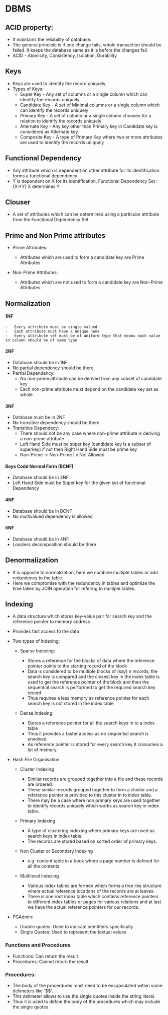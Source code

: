 #   DBMS

## ACID property:
-   It maintains the reliability of database.
-   The general principle is if one change fails, whole transaction should be failed. It keeps the database same as it is before the changes fail.
-   ACID   -   Atomicity, Consistency, Isolation, Durability

## Keys
-   Keys are used to identify the record uniquely.
-   Types of Keys:
    -   Super Key - Any set of columns or a single column which can identify the records uniquely
    -   Candidate Key - A set of Minimal columns or a single column which can identify the records uniquely 
    -   Primary Key - A set of column or a single column choosen for a relation to identify the records uniquely
    -   Alternate Key - Any key other than Primary key in Candidate key is considered as Alternate key
    -   Composite Key - A type of Primary Key where two or more attributes are used to identify the records uniquely

## Functional Dependency
-   Any attribute which is dependent on other attribute for its identification forms a functional dependency.
-   Y is dependent on X for its identification. Functional Dependency Set : {X->Y}  X determines Y


## Clouser
-   A set of attributes which can be determined using a particular attribute from the Functional Dependency Set

##  Prime and Non Prime attributes
-   Prime Attributes:
    -   Attributes which are used to form a candidate key are Prime Attributes

-   Non-Prime Attributes:
    -   Attributes which are not used to form a candidate key are Non-Prime Attributes.


##  Normalization
####   1NF
    -   Every attribute must be single valued
    -   Each attribute must have a unique name
    -   Every attribute set must be of uniform type that means each value in column should be of same type

####    2NF
-   Database should be in 1NF
-   No partial dependency should be there
-   Partial Dependency:
    -   No non-prime attribute can be derived from any subset of candidate key
    -   Each non-prime attribute must depend on the candidate key set as whole

####    3NF
-   Database must be in 2NF
-   No transitive dependency should be there
-   Transitive Dependecy:
    -   There should not be any case where non-prime attribute is deriving a non-prime attribute
    -   Left Hand Side must be super key (candidate key is a subset of superkey) if not then Right Hand Side must be prime key
    -   Non-Prime -> Non-Prime  | x Not Allowed

####    Boys Codd Normal Form (BCNF)
-   Database should be in 3NF
-   Left Hand Side must be Super key for the given set of functional Dependency

####    4NF
-   Database should be in BCNF
-   No multivalued dependency is allowed

####    5NF
-   Database should be in 4NF
-   Lossless decomposition should be there


##  Denormalization
-   It is opposite to normalization, here we combine multiple tables or add redundency to the table.
-   Here we compromise with the redundency in tables and optimize the time taken by JOIN operation for refering to multiple tables.


##  Indexing
-   A data structure which stores key-value pair for search key and the reference pointer to memory address
-   Provides fast access to the data
-   Two types of indexing:
    -   Sparse Indexing:
        -   Stores a reference for the blocks of data where the reference pointer points to the starting record of the block
        -   Data is considered to be multiple blocks of (say) n records, the search key is compared and the closest key in the index table is used to get the reference pointer of the block and then the sequential search is performed to get the required search key record.  
        -   Thus requires a less memory as reference pointer for each search key is not stored in the index table

    -   Dense Indexing:
        -   Stores a reference pointer for all the search keys in to a index table
        -   Thus it provides a faster access as no sequential search is envolved
        -   As reference pointer is stored for every search key it consumes a lot of memory.

    
-   Hash File Organisation
    -   Cluster Indexing
        -   Similar records are grouped together into a file and these records are ordered. 
        -   These similar records grouped together to form a cluster and a reference pointer is provided to this cluster in to index table.
        -   There may be a case where non primary keys are used together to identify records uniquely which works as search key in index table.

    -   Primary Indexing
        -   A type of clustering indexing where primary keys are used as search keys in index table.
        -   The records are stored based on sorted order of primary keys.
    
    -   Non Cluster or Secondary Indexing
        -   e.g.    content table in a book where a page number is defined for all the contents 

    -   Multilevel Indexing
        -   Various index tables are formed which forms a tree like structure where actual reference locations of the records are at leaves.
        -   There is one root index table which contains reference pointers to different index tables or pages for various relations and at last we have the actual reference pointers for our records.

-   PGAdmin:
    -   Double quotes: Used to indicate identifiers specifically
    -   Single Quotes: Used to represent the textual values


### Functions and Procedures
-   Functions: Can return the result
-   Procedures: Cannot return the result


### Procedures:
-   The body of the procerdures must need to be encapsulated within some delimeters like '$$'.
-   This delimeter allows to use the single quotes inside the string literal.
-   Thus it is used to define the body of the procedures which may include the single quotes.